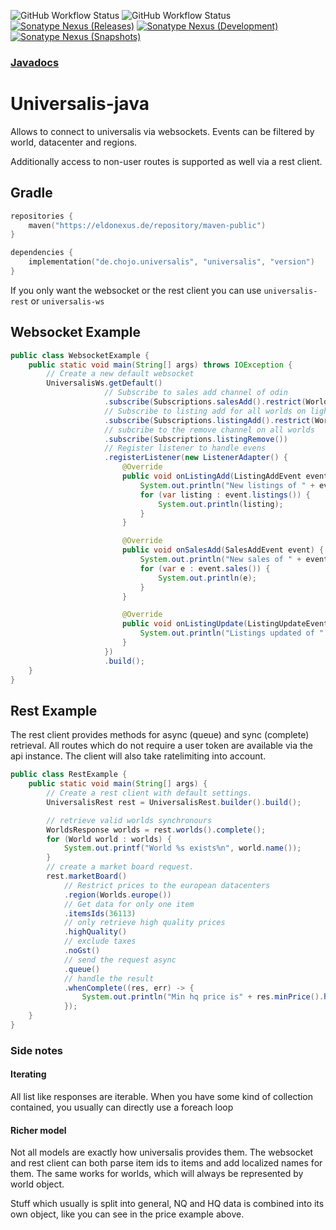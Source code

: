 ![GitHub Workflow Status](https://img.shields.io/github/actions/workflow/status/rainbowdashlabs/universalis-java/verify.yml?style=for-the-badge&label=Build)
![GitHub Workflow Status](https://img.shields.io/github/actions/workflow/status/rainbowdashlabs/universalis-java/publish_to_nexus.yml?style=for-the-badge&label=Publish)
[![Sonatype Nexus (Releases)](https://img.shields.io/nexus/maven-releases/de.chojo.universalis/universalis?label=Release&logo=Release&server=https%3A%2F%2Feldonexus.de&style=for-the-badge)][nexus_releases]
[![Sonatype Nexus (Development)](https://img.shields.io/nexus/maven-dev/de.chojo.universalis/universalis?label=DEV&logo=Release&server=https%3A%2F%2Feldonexus.de&style=for-the-badge)][nexus_dev]
[![Sonatype Nexus (Snapshots)](https://img.shields.io/nexus/s/de.chojo.universalis/universalis?color=orange&label=Snapshot&server=https%3A%2F%2Feldonexus.de&style=for-the-badge)][nexus_releases]

### [Javadocs](https://rainbowdashlabs.github.io/universalis-java/)

# Universalis-java

Allows to connect to universalis via websockets. Events can be filtered by world, datacenter and regions.

Additionally access to non-user routes is supported as well via a rest client.

## Gradle
```kts
repositories {
    maven("https://eldonexus.de/repository/maven-public")
}

dependencies {
    implementation("de.chojo.universalis", "universalis", "version")
}
```

If you only want the websocket or the rest client you can use `universalis-rest` or `universalis-ws`

## Websocket Example
```java
public class WebsocketExample {
    public static void main(String[] args) throws IOException {
        // Create a new default websocket
        UniversalisWs.getDefault()
                     // Subscribe to sales add channel of odin
                     .subscribe(Subscriptions.salesAdd().restrict(Worlds.europe().light().odin))
                     // Subscribe to listing add for all worlds on light and the one world on chaos
                     .subscribe(Subscriptions.listingAdd().restrict(Worlds.europe().light()).restrict(Worlds.europe().chaos().OMEGA))
                     // subcribe to the remove channel on all worlds
                     .subscribe(Subscriptions.listingRemove())
                     // Register listener to handle evens
                     .registerListener(new ListenerAdapter() {
                         @Override
                         public void onListingAdd(ListingAddEvent event) {
                             System.out.println("New listings of " + event.item() + " on world " + event.world());
                             for (var listing : event.listings()) {
                                 System.out.println(listing);
                             }
                         }

                         @Override
                         public void onSalesAdd(SalesAddEvent event) {
                             System.out.println("New sales of " + event.item() + " on world " + event.world());
                             for (var e : event.sales()) {
                                 System.out.println(e);
                             }
                         }

                         @Override
                         public void onListingUpdate(ListingUpdateEvent event) {
                             System.out.println("Listings updated of " + event.item() + " on world " + event.world());
                         }
                     })
                     .build();
    }
}
```

## Rest Example

The rest client provides methods for async (queue) and sync (complete) retrieval. All routes which do not require a 
user token are available via the api instance. The client will also take ratelimiting into account.

```java
public class RestExample {
    public static void main(String[] args) {
        // Create a rest client with default settings.
        UniversalisRest rest = UniversalisRest.builder().build();

        // retrieve valid worlds synchronours
        WorldsResponse worlds = rest.worlds().complete();
        for (World world : worlds) {
            System.out.printf("World %s exists%n", world.name());
        }
        // create a market board request.
        rest.marketBoard()
            // Restrict prices to the european datacenters
            .region(Worlds.europe())
            // Get data for only one item
            .itemsIds(36113)
            // only retrieve high quality prices
            .highQuality()
            // exclude taxes
            .noGst()
            // send the request async
            .queue()
            // handle the result
            .whenComplete((res, err) -> {
                System.out.println("Min hq price is" + res.minPrice().highQuality());
            });
    }
}
```

### Side notes

#### Iterating
All list like responses are iterable. When you have some kind of collection contained, you usually can directly use a 
foreach loop

#### Richer model
Not all models are exactly how universalis provides them. The websocket and rest client can both parse item ids to 
items and add localized names for them. The same works for worlds, which will always be represented by world object.

Stuff which usually is split into general, NQ and HQ data is combined into its own object, like you can see in the 
price example above.

[nexus_releases]: https://eldonexus.de/#browse/browse:maven-releases:de%2Fchojo%2Funiversalis%2Funiversalis
[nexus_snapshots]: https://eldonexus.de/#browse/browse:maven-snapshots:de%2Fchojo%2Funiversalis%2Funiversalis
[nexus_dev]: https://eldonexus.de/#browse/browse:maven-dev:de%2Fchojo%2Funiversalis%2Funiversalis

